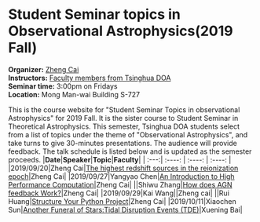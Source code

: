 # Student Seminar topics in Observational Astrophysics(2019 Fall)
**Organizer:** [Zheng Cai](http://sancerre.as.arizona.edu/~caiz/Home/Welcome.html)  
**Instructors:** [Faculty members from Tsinghua DOA](http://astro.tsinghua.edu.cn/index.php/people-faculty)  
**Seminar time:** 3:00pm on Fridays  
**Location:** Mong Man-wai Building S-727  

This is the course website for "Student Seminar Topics in observational Astrophysics" for 2019 Fall. It is the sister course to Student Seminar in Theoretical Astrophysics. This semester, Tsinghua DOA students select from a list of topics under the theme of "Observational Astrophysics", and take turns to give 30-minutes presentations. The audience will provide feedback. The talk schedule is listed below and is updated as the semester proceeds.
|**Date**|**Speaker**|**Topic**|**Faculty**|
| :---:| :----: | :----: | :----: |
|2019/09/20|Zheng Cai|[The highest redshift sources in the reionization epoch](../_include/StudentSeminarSlices/ZhengCai.pdf)|Zheng Cai|
|2019/09/27|Yangyao Chen|[An Introduction to High Performance Computation](../_include/StudentSeminarSlices/YangyaoChen.pptx)|Zheng Cai|
||Shiwu Zhang|[How does AGN feedback Work?](../_include/StudentSeminarSlices/ShiwuZhang.pptx)|Zheng Cai|
|2019/09/29|Kai Wang||Zheng cai|
||Rui Huang|[Structure Your Python Project](../_include/StudentSeminarSlices/RuiHuang.html)|Zheng Cai|
|2019/10/11|Xiaochen Sun|[Another Funeral of Stars:Tidal Disruption Events (TDE)](../_include/StudentSeminarSlices/XiaochenSun.pdf)|Xuening Bai|
